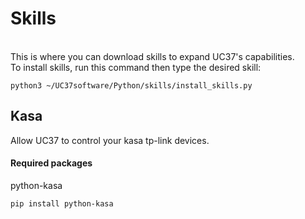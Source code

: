 <h1>Skills</h1>
<br>
This is where you can download skills to expand UC37's capabilities.
<br>
To install skills, run this command then type the desired skill:
<pre><code>python3 ~/UC37software/Python/skills/install_skills.py</code></pre>
<h2>Kasa</h2>
Allow UC37 to control your kasa tp-link devices.
<h4>Required packages</h4>
python-kasa
<br>
<pre><code>pip install python-kasa</code></pre>
